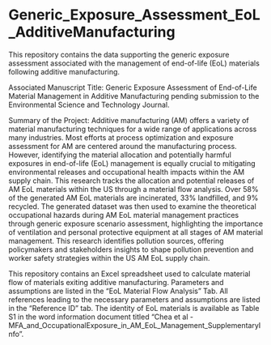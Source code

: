 # Generic_Exposure_Assessment_EoL_AdditiveManufacturing
This repository contains the data supporting the generic exposure assessment associated with the management of end-of-life (EoL) materials following additive manufacturing.

Associated Manuscript Title: Generic Exposure Assessment of End-of-Life Material Management in Additive Manufacturing pending submission to the Environmental Science and Technology Journal. 

Summary of the Project: Additive manufacturing (AM) offers a variety of material manufacturing techniques for a wide range of applications across many industries. Most efforts at process optimization and exposure assessment for AM are centered around the manufacturing process. However, identifying the material allocation and potentially harmful exposures in end-of-life (EoL) management is equally crucial to mitigating environmental releases and occupational health impacts within the AM supply chain. This research tracks the allocation and potential releases of AM EoL materials within the US through a material flow analysis. Over 58% of the generated AM EoL materials are incinerated, 33% landfilled, and 9% recycled. The generated dataset was then used to examine the theoretical occupational hazards during AM EoL material management practices through generic exposure scenario assessment, highlighting the importance of ventilation and personal protective equipment at all stages of AM material management. This research identifies pollution sources, offering policymakers and stakeholders insights to shape pollution prevention and worker safety strategies within the US AM EoL supply chain.

This repository contains an Excel spreadsheet used to calculate material flow of materials exiting additive manufacturing. Parameters and assumptions are listed in the “EoL Material Flow Analysis” Tab. All references leading to the necessary parameters and assumptions are listed in the “Reference ID” tab. The identity of EoL materials is available as Table S1 in the word information document titled “Chea et al - MFA_and_OccupationalExposure_in_AM_EoL_Management_SupplementaryInfo”.
